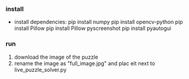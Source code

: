 ### install
- install dependencies:
pip install numpy
pip install opencv-python
pip install Pillow
pip install Pillow pyscreenshot
pip install pyautogui


### run
1. download the image of the puzzle
2. rename the image as "full_image.jpg" and plac eit next to live_puzzle_solver.py